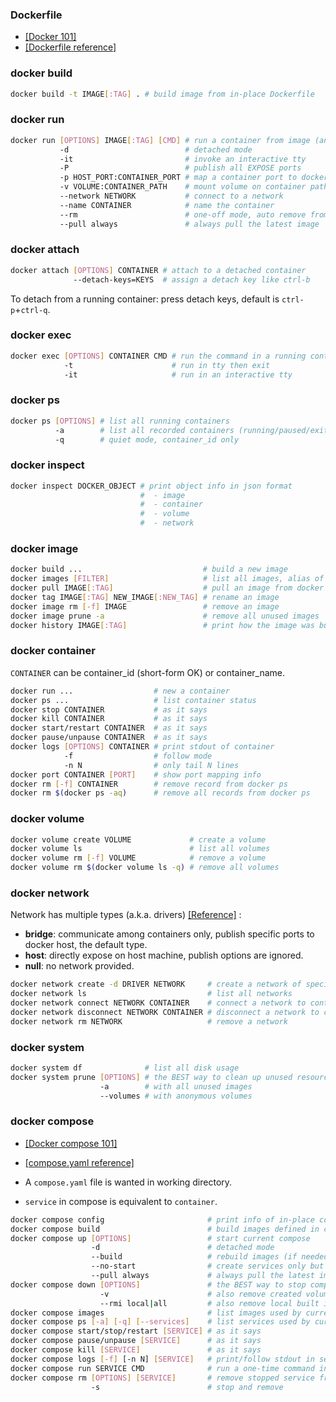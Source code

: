 ### Dockerfile

- [[Docker 101]](https://dockerlabs.collabnix.com/workshop/docker/)
- [[Dockerfile reference]](https://docs.docker.com/reference/dockerfile/)

### docker build

```sh
docker build -t IMAGE[:TAG] . # build image from in-place Dockerfile
```

### docker run

```sh
docker run [OPTIONS] IMAGE[:TAG] [CMD] # run a container from image (and run the command)
           -d                          # detached mode
           -it                         # invoke an interactive tty
           -P                          # publish all EXPOSE ports
           -p HOST_PORT:CONTAINER_PORT # map a container port to docker host
           -v VOLUME:CONTAINER_PATH    # mount volume on container path
           --network NETWORK           # connect to a network
           --name CONTAINER            # name the container
           --rm                        # one-off mode, auto remove from docker ps after exited
           --pull always               # always pull the latest image
```

### docker attach

```sh
docker attach [OPTIONS] CONTAINER # attach to a detached container
              --detach-keys=KEYS  # assign a detach key like ctrl-b
```

To detach from a running container: press detach keys, default is `ctrl-p`+`ctrl-q`.

### docker exec

```sh
docker exec [OPTIONS] CONTAINER CMD # run the command in a running container
            -t                      # run in tty then exit
            -it                     # run in an interactive tty
```

### docker ps

```sh
docker ps [OPTIONS] # list all running containers
          -a        # list all recorded containers (running/paused/exited)
          -q        # quiet mode, container_id only
```

### docker inspect

```sh
docker inspect DOCKER_OBJECT # print object info in json format
                             #  - image
                             #  - container
                             #  - volume
                             #  - network
```

### docker image

```sh
docker build ...                           # build a new image
docker images [FILTER]                     # list all images, alias of docker image ls
docker pull IMAGE[:TAG]                    # pull an image from docker hub
docker tag IMAGE[:TAG] NEW_IMAGE[:NEW_TAG] # rename an image
docker image rm [-f] IMAGE                 # remove an image
docker image prune -a                      # remove all unused images
docker history IMAGE[:TAG]                 # print how the image was built
```

### docker container

`CONTAINER` can be container_id (short-form OK) or container_name.

```sh
docker run ...                  # new a container
docker ps ...                   # list container status
docker stop CONTAINER           # as it says
docker kill CONTAINER           # as it says
docker start/restart CONTAINER  # as it says
docker pause/unpause CONTAINER  # as it says
docker logs [OPTIONS] CONTAINER # print stdout of container
            -f                  # follow mode
            -n N                # only tail N lines
docker port CONTAINER [PORT]    # show port mapping info
docker rm [-f] CONTAINER        # remove record from docker ps
docker rm $(docker ps -aq)      # remove all records from docker ps
```

### docker volume

```sh
docker volume create VOLUME             # create a volume
docker volume ls                        # list all volumes
docker volume rm [-f] VOLUME            # remove a volume
docker volume rm $(docker volume ls -q) # remove all volumes
```

### docker network

Network has multiple types (a.k.a. drivers) [[Reference]](https://docs.docker.com/engine/network/#drivers) :

- **bridge**: communicate among containers only, publish specific ports to docker host, the default type.
- **host**: directly expose on host machine, publish options are ignored.
- **null**: no network provided.

```sh
docker network create -d DRIVER NETWORK     # create a network of specific type
docker network ls                           # list all networks
docker network connect NETWORK CONTAINER    # connect a network to container
docker network disconnect NETWORK CONTAINER # disconnect a network to container
docker network rm NETWORK                   # remove a network
```

### docker system

```sh
docker system df              # list all disk usage
docker system prune [OPTIONS] # the BEST way to clean up unused resources
                    -a        # with all unused images
                    --volumes # with anonymous volumes
```

### docker compose

- [[Docker compose 101]](https://dockerlabs.collabnix.com/intermediate/workshop/)
- [[compose.yaml reference]](https://docs.docker.com/reference/compose-file/)

- A `compose.yaml` file is wanted in working directory.
- `service` in compose is equivalent to `container`.

```sh
docker compose config                       # print info of in-place compose.yaml
docker compose build                        # build images defined in compose.yaml
docker compose up [OPTIONS]                 # start current compose
                  -d                        # detached mode
                  --build                   # rebuild images (if needed) then restart
                  --no-start                # create services only but don't start
                  --pull always             # always pull the latest image
docker compose down [OPTIONS]               # the BEST way to stop compose
                    -v                      # also remove created volumes
                    --rmi local|all         # also remove local built images by current compose / all built and pulled images
docker compose images                       # list images used by current compose
docker compose ps [-a] [-q] [--services]    # list services used by current compose
docker compose start/stop/restart [SERVICE] # as it says
docker compose pause/unpause [SERVICE]      # as it says
docker compose kill [SERVICE]               # as it says
docker compose logs [-f] [-n N] [SERVICE]   # print/follow stdout in service
docker compose run SERVICE CMD              # run a one-time command in a new service, not the running one
docker compose rm [OPTIONS] [SERVICE]       # remove stopped service from ps
                  -s                        # stop and remove
```